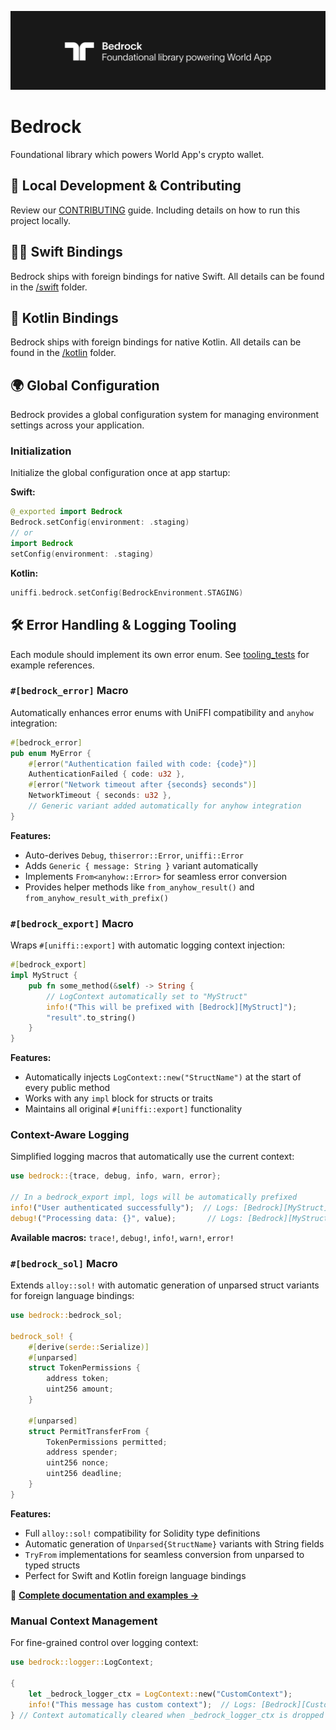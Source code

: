 ![Banner image](./banner.png)

# Bedrock

Foundational library which powers World App's crypto wallet.

## 🧱 Local Development & Contributing

Review our [CONTRIBUTING](CONTRIBUTING.md) guide. Including details on how to run this project locally.

## 🐦‍🔥 Swift Bindings

Bedrock ships with foreign bindings for native Swift. All details can be found in the [/swift](./swift/README.md) folder.

## 🧬 Kotlin Bindings

Bedrock ships with foreign bindings for native Kotlin. All details can be found in the [/kotlin](./kotlin/README.md) folder.

## 🌍 Global Configuration

Bedrock provides a global configuration system for managing environment settings across your application.

### Initialization

Initialize the global configuration once at app startup:

**Swift:**

```swift
@_exported import Bedrock
Bedrock.setConfig(environment: .staging)
// or
import Bedrock
setConfig(environment: .staging)
```

**Kotlin:**

```kotlin
uniffi.bedrock.setConfig(BedrockEnvironment.STAGING)
```

## 🛠️ Error Handling & Logging Tooling

Each module should implement its own error enum. See [tooling_tests](/bedrock/src/primitives/tooling_tests.rs) for example references.

### `#[bedrock_error]` Macro

Automatically enhances error enums with UniFFI compatibility and `anyhow` integration:

```rust
#[bedrock_error]
pub enum MyError {
    #[error("Authentication failed with code: {code}")]
    AuthenticationFailed { code: u32 },
    #[error("Network timeout after {seconds} seconds")]
    NetworkTimeout { seconds: u32 },
    // Generic variant added automatically for anyhow integration
}
```

**Features:**

- Auto-derives `Debug`, `thiserror::Error`, `uniffi::Error`
- Adds `Generic { message: String }` variant automatically
- Implements `From<anyhow::Error>` for seamless error conversion
- Provides helper methods like `from_anyhow_result()` and `from_anyhow_result_with_prefix()`

### `#[bedrock_export]` Macro

Wraps `#[uniffi::export]` with automatic logging context injection:

```rust
#[bedrock_export]
impl MyStruct {
    pub fn some_method(&self) -> String {
        // LogContext automatically set to "MyStruct"
        info!("This will be prefixed with [Bedrock][MyStruct]");
        "result".to_string()
    }
}
```

**Features:**

- Automatically injects `LogContext::new("StructName")` at the start of every public method
- Works with any `impl` block for structs or traits
- Maintains all original `#[uniffi::export]` functionality

### Context-Aware Logging

Simplified logging macros that automatically use the current context:

```rust
use bedrock::{trace, debug, info, warn, error};

// In a bedrock_export impl, logs will be automatically prefixed
info!("User authenticated successfully");  // Logs: [Bedrock][MyStruct] User authenticated successfully
debug!("Processing data: {}", value);       // Logs: [Bedrock][MyStruct] Processing data: 42
```

**Available macros:** `trace!`, `debug!`, `info!`, `warn!`, `error!`

### `#[bedrock_sol]` Macro

Extends `alloy::sol!` with automatic generation of unparsed struct variants for foreign language bindings:

```rust
use bedrock::bedrock_sol;

bedrock_sol! {
    #[derive(serde::Serialize)]
    #[unparsed]
    struct TokenPermissions {
        address token;
        uint256 amount;
    }

    #[unparsed]
    struct PermitTransferFrom {
        TokenPermissions permitted;
        address spender;
        uint256 nonce;
        uint256 deadline;
    }
}
```

**Features:**

- Full `alloy::sol!` compatibility for Solidity type definitions
- Automatic generation of `Unparsed{StructName}` variants with String fields
- `TryFrom` implementations for seamless conversion from unparsed to typed structs
- Perfect for Swift and Kotlin foreign language bindings

📖 **[Complete documentation and examples →](bedrock-macros/README.md)**

### Manual Context Management

For fine-grained control over logging context:

```rust
use bedrock::logger::LogContext;

{
    let _bedrock_logger_ctx = LogContext::new("CustomContext");
    info!("This message has custom context");  // Logs: [Bedrock][CustomContext] This message has custom context
} // Context automatically cleared when _bedrock_logger_ctx is dropped
```
